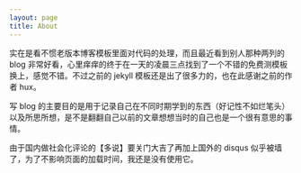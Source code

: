```yaml
---
layout: page
title: About
---
```


实在是看不惯老版本博客模板里面对代码的处理，而且最近看到别人那种两列的 blog 非常好看，心里痒痒的终于在一天的凌晨三点找到了一个不错的免费测模板换上，感觉不错。不过之前的 jekyll 模板还是出了很多力的，也在此感谢之前的作者 hux。

写 blog 的主要目的是用于记录自己在不同时期学到的东西（好记性不如烂笔头）以及所思所想，是不是翻翻自己以前的文章想想当时的自己也是一个很有意思的事情。

由于国内做社会化评论的【多说】要关门大吉了再加上国外的 disqus 似乎被墙了，为了不影响页面的加载时间，我还是没有使用它。